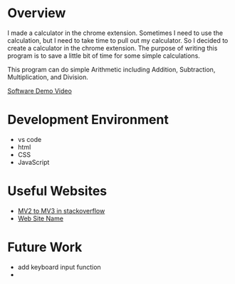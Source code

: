 # Overview

I made a calculator in the chrome extension. Sometimes I need to use the calculation, but I need to take time to pull out my calculator. So I decided to create a calculator in the chrome extension. The purpose of writing this program is to save a little bit of time for some simple calculations.

This program can do simple Arithmetic including Addition, Subtraction, Multiplication, and Division.

[Software Demo Video](http://youtube.link.goes.here)

# Development Environment

* vs code
* html
* CSS
* JavaScript

# Useful Websites

* [MV2 to MV3 in stackoverflow](https://stackoverflow.com/questions/63308160/how-to-migrate-manifest-version-2-to-v3-for-chrome-extension)
* [Web Site Name](http://url.link.goes.here)

# Future Work

* add keyboard input function
* 
